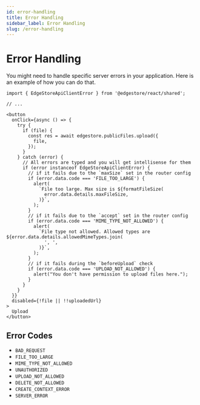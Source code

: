 ```yaml
---
id: error-handling
title: Error Handling
sidebar_label: Error Handling
slug: /error-handling
---
```


# Error Handling

You might need to handle specific server errors in your application. Here is an example of how you can do that.

```tsx
import { EdgeStoreApiClientError } from '@edgestore/react/shared';

// ...

<button
  onClick={async () => {
    try {
      if (file) {
        const res = await edgestore.publicFiles.upload({
          file,
        });
      }
    } catch (error) {
      // All errors are typed and you will get intellisense for them
      if (error instanceof EdgeStoreApiClientError) {
        // if it fails due to the `maxSize` set in the router config
        if (error.data.code === 'FILE_TOO_LARGE') {
          alert(
            `File too large. Max size is ${formatFileSize(
              error.data.details.maxFileSize,
            )}`,
          );
        }
        // if it fails due to the `accept` set in the router config
        if (error.data.code === 'MIME_TYPE_NOT_ALLOWED') {
          alert(
            `File type not allowed. Allowed types are ${error.data.details.allowedMimeTypes.join(
              ', ',
            )}`,
          );
        }
        // if it fails during the `beforeUpload` check
        if (error.data.code === 'UPLOAD_NOT_ALLOWED') {
          alert("You don't have permission to upload files here.");
        }
      }
    }
  }}
  disabled={!file || !!uploadedUrl}
>
  Upload
</button>
```

## Error Codes

- `BAD_REQUEST`
- `FILE_TOO_LARGE`
- `MIME_TYPE_NOT_ALLOWED`
- `UNAUTHORIZED`
- `UPLOAD_NOT_ALLOWED`
- `DELETE_NOT_ALLOWED`
- `CREATE_CONTEXT_ERROR`
- `SERVER_ERROR`